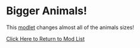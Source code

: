 # Bigger Animals!
This [modlet](https://drive.google.com/file/d/1NpEF0hX9by9PQUSG9vVx9XqQ3brwH8m-/view?usp=sharing) changes almost all of the animals sizes!


[Click Here to Return to Mod List](../../main/README.md)
